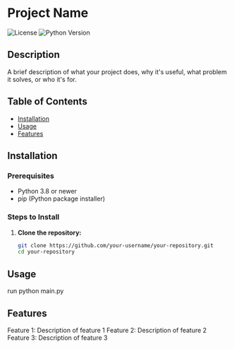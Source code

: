 # Project Name

![License](https://img.shields.io/badge/license-MIT-blue.svg)
![Python Version](https://img.shields.io/badge/python-3.8%2B-blue)

## Description

A brief description of what your project does, why it's useful, what problem it solves, or who it's for.

## Table of Contents

- [Installation](#installation)
- [Usage](#usage)
- [Features](#features)

## Installation

### Prerequisites

- Python 3.8 or newer
- pip (Python package installer)

### Steps to Install

1. **Clone the repository:**
   ```sh
   git clone https://github.com/your-username/your-repository.git
   cd your-repository

 ## Usage
 run python main.py

## Features
Feature 1: Description of feature 1
Feature 2: Description of feature 2
Feature 3: Description of feature 3
